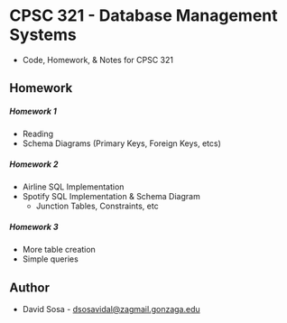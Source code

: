 # CPSC 321 - Database Management Systems

-   Code, Homework, & Notes for CPSC 321

## Homework

##### Homework 1

-   Reading
-   Schema Diagrams (Primary Keys, Foreign Keys, etcs)

##### Homework 2

-   Airline SQL Implementation
-   Spotify SQL Implementation & Schema Diagram
    -   Junction Tables, Constraints, etc

##### Homework 3

-   More table creation
-   Simple queries

## Author

-   David Sosa - dsosavidal@zagmail.gonzaga.edu
